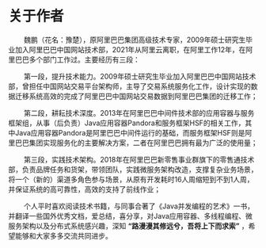 # 关于作者

&nbsp;&nbsp;&nbsp;&nbsp;&nbsp;&nbsp;&nbsp;&nbsp;魏鹏（花名：豫楚），原阿里巴巴集团高级技术专家，2009年硕士研究生毕业加入阿里巴巴中国网站技术部，2021年从阿里云离职，在阿里工作12年，在阿里巴巴多个部门工作过。主要经历有三段：

&nbsp;&nbsp;&nbsp;&nbsp;&nbsp;&nbsp;&nbsp;&nbsp;第一段，提升技术能力。2009年硕士研究生毕业加入阿里巴巴中国网站技术部，曾担任中国网站交易平台架构师，主导了交易系统服务化工作，设计实现的数据迁移系统高效的完成了阿里巴巴中国网站交易数据到阿里巴巴集团的迁移工作；

&nbsp;&nbsp;&nbsp;&nbsp;&nbsp;&nbsp;&nbsp;&nbsp;第二段，耕耘技术深度。2013年在阿里巴巴中间件技术部的应用容器与服务框架组，从事（后负责）Java应用容器Pandora和服务框架HSF的相关工作，其中Java应用容器Pandora是阿里巴巴中间件运行的基础，而服务框架HSF则是阿里巴巴集团实现服务化的主要解决方案，二者在阿里巴巴拥有最为广泛的使用量；

&nbsp;&nbsp;&nbsp;&nbsp;&nbsp;&nbsp;&nbsp;&nbsp;第三段，实践技术架构。2018年在阿里巴巴新零售事业群旗下的零售通技术部，负责品牌任务和货架，带领团队，实践微服务架构改造，支撑复杂业务场景，将一个（新的）渠道多角色参与场景，从原有开发耗时16人周缩短到不到1人周，并保证系统的高可靠性，高效的支持了前线作业；

&nbsp;&nbsp;&nbsp;&nbsp;&nbsp;&nbsp;&nbsp;&nbsp;个人平时喜欢阅读技术书籍，与同事合著了《Java并发编程的艺术》一书，并翻译一些国外优秀文档，爱总结，喜分享，对Java应用容器、多线程编程、微服务架构以及分布式系统感兴趣，深知 **“路漫漫其修远兮，吾将上下而求索”** ，希望能够和大家多多交流共同进步。
